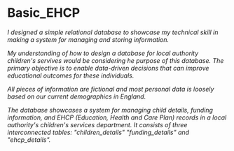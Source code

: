 # Basic_EHCP

_I designed a simple relational database to showcase my technical skill in making a system for managing and storing information._

_My understanding of how to design a database for local authority children's servives would be considering he purpose of this database. The primary objective is to enable data-driven decisions that can improve educational outcomes for these individuals._

_All pieces of information are fictional and most personal data is loosely based on our current demographics in England._

_The database showcases a system for managing child details, funding information, and EHCP (Education, Health and Care Plan) records in a local authority's children's services department. It consists of three interconnected tables: "children_details" "funding_details" and "ehcp_details"._
